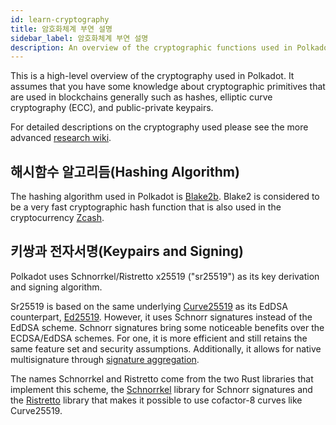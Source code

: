 ```yaml
---
id: learn-cryptography
title: 암호화체계 부연 설명
sidebar_label: 암호화체계 부연 설명
description: An overview of the cryptographic functions used in Polkadot
---
```


This is a high-level overview of the cryptography used in Polkadot. It assumes that you have some knowledge about cryptographic primitives that are used in blockchains generally such as hashes, elliptic curve cryptography (ECC), and public-private keypairs.

For detailed descriptions on the cryptography used please see the more advanced [research wiki](https://research.web3.foundation).

## 해시함수 알고리듬(Hashing Algorithm)

The hashing algorithm used in Polkadot is [Blake2b](https://en.wikipedia.org/wiki/BLAKE_(hash_function)#BLAKE2). Blake2 is considered to be a very fast cryptographic hash function that is also used in the cryptocurrency [Zcash](https://z.cash).

## 키쌍과 전자서명(Keypairs and Signing)

Polkadot uses Schnorrkel/Ristretto x25519 ("sr25519") as its key derivation and signing algorithm.

Sr25519 is based on the same underlying [Curve25519](https://en.wikipedia.org/wiki/Curve25519) as its EdDSA counterpart, [Ed25519](https://en.wikipedia.org/wiki/EdDSA#Ed25519). However, it uses Schnorr signatures instead of the EdDSA scheme. Schnorr signatures bring some noticeable benefits over the ECDSA/EdDSA schemes. For one, it is more efficient and still retains the same feature set and security assumptions. Additionally, it allows for native multisignature through [signature aggregation](https://bitcoincore.org/en/2017/03/23/schnorr-signature-aggregation/).

The names Schnorrkel and Ristretto come from the two Rust libraries that implement this scheme, the [Schnorrkel](https://github.com/w3f/schnorrkel) library for Schnorr signatures and the [Ristretto](https://ristretto.group/ristretto.html) library that makes it possible to use cofactor-8 curves like Curve25519.
